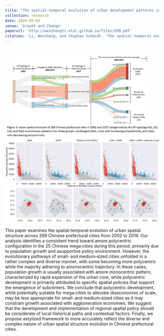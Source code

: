 ```yaml
---
title: "The spatial‐temporal evolution of urban development patterns in Chinese cities: Dynamics and interpretations"
collection: research
date: 2024-05-03
venue: 'Growth and Change'
paperurl: 'http://wenzhengli-etal.github.io/files/EPB.pdf'
citation: 'Li, Wenzheng, and Stephan Schmidt. "The spatial‐temporal evolution of urban development patterns in Chinese cities: Dynamics and interpretations." Growth and Change 55, no. 2 (2024): e12722.' 
---
```


<br/><img src='/images/Growth_1.jpg'>
<br/><img src='/images/Growth_2.jpg'>

This paper examines the spatial‐temporal evolution of urban spatial structure across 269 Chinese prefectural cities from 2002 to 2019. Our analysis identifies a consistent trend toward amore polycentric configuration in the 25 Chinese mega‐cities during this period, primarily due to population growth and asupportive policy environment. However, the evolutionary pathways of small‐ and medium‐sized cities unfolded in a rather complex and diverse manner, with some becoming more polycentric while the majority adhering to amonocentric trajectory. In these cases, population growth is usually associated with amore monocentric pattern, characterized by rapid expansion of the urban core, while polycentric development is primarily attributed to specific spatial policies that support the emergence of subcenters. We conclude that polycentric development, while potentially suitable for mega‐cities to alleviate diseconomies of scale, may be less appropriate for small‐ and medium‐sized cities as it may constrain growth associated with agglomeration economies. We suggest that the development and implementation of regional spatial policy should be considerate of local historical paths and contextual factors. Finally, we propose astylized framework to more accurately reflect the diverse and complex nature of urban spatial structure evolution in Chinese prefectural cities.
